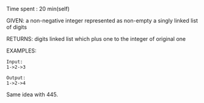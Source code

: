 Time spent : 20 min(self)

GIVEN: a non-negative integer represented as non-empty a singly linked list of digits

RETURNS: digits linked list which plus one to the integer of original one

EXAMPLES:

```
Input:
1->2->3

Output:
1->2->4
```



Same idea with 445.
